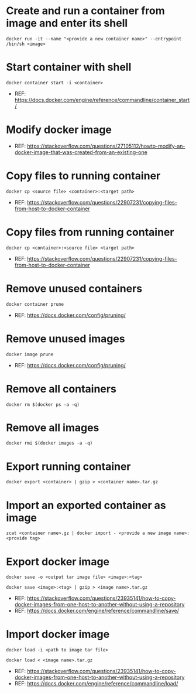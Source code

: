 # Create and run a container from image and enter its shell 

`docker run -it --name "<provide a new container name>" --entrypoint /bin/sh <image>` 

# Start container with shell

`docker container start -i <container>`

   - REF: https://docs.docker.com/engine/reference/commandline/container_start/

# Modify docker image

   - REF: https://stackoverflow.com/questions/27105112/howto-modify-an-docker-image-that-was-created-from-an-existing-one

# Copy files to running container

`docker cp <source file> <container>:<target path>`

   - REF: https://stackoverflow.com/questions/22907231/copying-files-from-host-to-docker-container

# Copy files from running container

`docker cp <container>:<source file> <target path>`

  - REF: https://stackoverflow.com/questions/22907231/copying-files-from-host-to-docker-container


# Remove unused containers

`docker container prune`

 - REF: https://docs.docker.com/config/pruning/

# Remove unused images

`docker image prune`

 - REF: https://docs.docker.com/config/pruning/

# Remove all containers

`docker rm $(docker ps -a -q)`

# Remove all images

`docker rmi $(docker images -a -q)`

# Export running container

`docker export <container> | gzip > <container name>.tar.gz`

# Import an exported container as image

`zcat <container name>.gz | docker import - <provide a new image name>:<provide tag>`

# Export docker image

`docker save -o <output tar image file> <image>:<tag>`

`docker save <image>:<tag> | gzip > <image name>.tar.gz`

   - REF: https://stackoverflow.com/questions/23935141/how-to-copy-docker-images-from-one-host-to-another-without-using-a-repository
   - REF: https://docs.docker.com/engine/reference/commandline/save/

# Import docker image

`docker load -i <path to image tar file>`

`docker load < <image name>.tar.gz`

   - REF: https://stackoverflow.com/questions/23935141/how-to-copy-docker-images-from-one-host-to-another-without-using-a-repository
   - REF: https://docs.docker.com/engine/reference/commandline/load/
